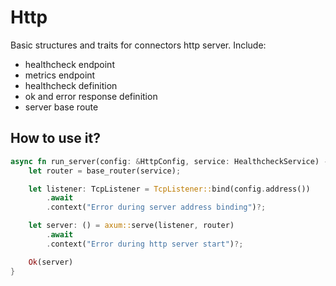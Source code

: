 # Http

Basic structures and traits for connectors http server. Include:
- healthcheck endpoint
- metrics endpoint
- healthcheck definition
- ok and error response definition
- server base route

## How to use it?

```rust
async fn run_server(config: &HttpConfig, service: HealthcheckService) -> Result<()> {
    let router = base_router(service);

    let listener: TcpListener = TcpListener::bind(config.address())
        .await
        .context("Error during server address binding")?;

    let server: () = axum::serve(listener, router)
        .await
        .context("Error during http server start")?;

    Ok(server)
}
```